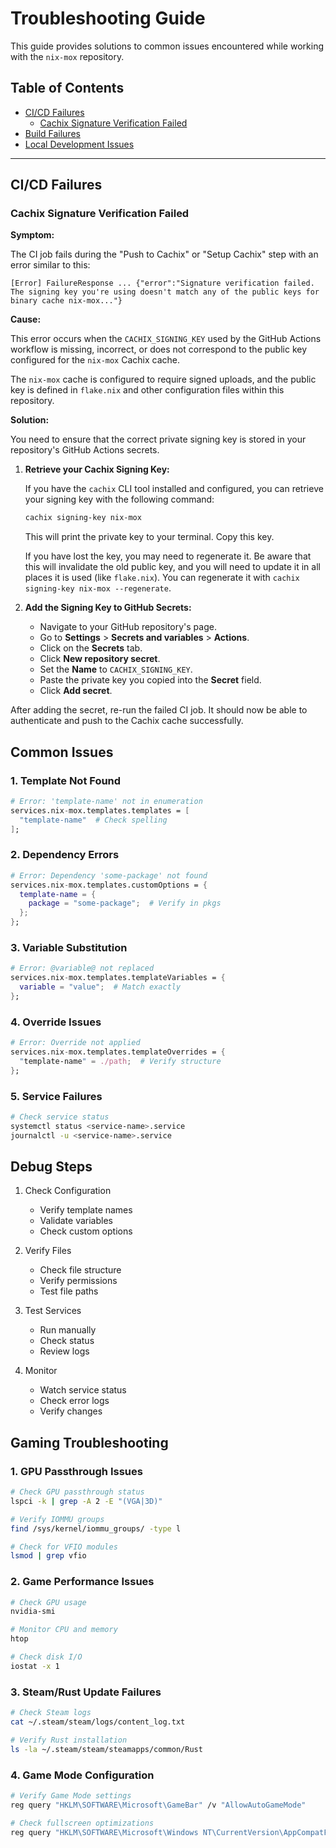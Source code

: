 # Troubleshooting Guide

This guide provides solutions to common issues encountered while working with the `nix-mox` repository.

## Table of Contents

- [CI/CD Failures](#cicd-failures)
  - [Cachix Signature Verification Failed](#cachix-signature-verification-failed)
- [Build Failures](#build-failures)
- [Local Development Issues](#local-development-issues)

---

## CI/CD Failures

### Cachix Signature Verification Failed

**Symptom:**

The CI job fails during the "Push to Cachix" or "Setup Cachix" step with an error similar to this:

```
[Error] FailureResponse ... {"error":"Signature verification failed. The signing key you're using doesn't match any of the public keys for binary cache nix-mox..."}
```

**Cause:**

This error occurs when the `CACHIX_SIGNING_KEY` used by the GitHub Actions workflow is missing, incorrect, or does not correspond to the public key configured for the `nix-mox` Cachix cache.

The `nix-mox` cache is configured to require signed uploads, and the public key is defined in `flake.nix` and other configuration files within this repository.

**Solution:**

You need to ensure that the correct private signing key is stored in your repository's GitHub Actions secrets.

1. **Retrieve your Cachix Signing Key:**

    If you have the `cachix` CLI tool installed and configured, you can retrieve your signing key with the following command:

    ```bash
    cachix signing-key nix-mox
    ```

    This will print the private key to your terminal. Copy this key.

    If you have lost the key, you may need to regenerate it. Be aware that this will invalidate the old public key, and you will need to update it in all places it is used (like `flake.nix`). You can regenerate it with `cachix signing-key nix-mox --regenerate`.

2. **Add the Signing Key to GitHub Secrets:**

    - Navigate to your GitHub repository's page.
    - Go to **Settings** > **Secrets and variables** > **Actions**.
    - Click on the **Secrets** tab.
    - Click **New repository secret**.
    - Set the **Name** to `CACHIX_SIGNING_KEY`.
    - Paste the private key you copied into the **Secret** field.
    - Click **Add secret**.

After adding the secret, re-run the failed CI job. It should now be able to authenticate and push to the Cachix cache successfully.

## Common Issues

### 1. Template Not Found

```nix
# Error: 'template-name' not in enumeration
services.nix-mox.templates.templates = [
  "template-name"  # Check spelling
];
```

### 2. Dependency Errors

```nix
# Error: Dependency 'some-package' not found
services.nix-mox.templates.customOptions = {
  template-name = {
    package = "some-package";  # Verify in pkgs
  };
};
```

### 3. Variable Substitution

```nix
# Error: @variable@ not replaced
services.nix-mox.templates.templateVariables = {
  variable = "value";  # Match exactly
};
```

### 4. Override Issues

```nix
# Error: Override not applied
services.nix-mox.templates.templateOverrides = {
  "template-name" = ./path;  # Verify structure
};
```

### 5. Service Failures

```bash
# Check service status
systemctl status <service-name>.service
journalctl -u <service-name>.service
```

## Debug Steps

1. Check Configuration
   - Verify template names
   - Validate variables
   - Check custom options

2. Verify Files
   - Check file structure
   - Verify permissions
   - Test file paths

3. Test Services
   - Run manually
   - Check status
   - Review logs

4. Monitor
   - Watch service status
   - Check error logs
   - Verify changes

## Gaming Troubleshooting

### 1. GPU Passthrough Issues

```bash
# Check GPU passthrough status
lspci -k | grep -A 2 -E "(VGA|3D)"

# Verify IOMMU groups
find /sys/kernel/iommu_groups/ -type l

# Check for VFIO modules
lsmod | grep vfio
```

### 2. Game Performance Issues

```bash
# Check GPU usage
nvidia-smi

# Monitor CPU and memory
htop

# Check disk I/O
iostat -x 1
```

### 3. Steam/Rust Update Failures

```bash
# Check Steam logs
cat ~/.steam/steam/logs/content_log.txt

# Verify Rust installation
ls -la ~/.steam/steam/steamapps/common/Rust
```

### 4. Game Mode Configuration

```bash
# Verify Game Mode settings
reg query "HKLM\SOFTWARE\Microsoft\GameBar" /v "AllowAutoGameMode"

# Check fullscreen optimizations
reg query "HKLM\SOFTWARE\Microsoft\Windows NT\CurrentVersion\AppCompatFlags\Layers" /v "C:\Program Files (x86)\Steam\steamapps\common\Rust\RustClient.exe"
```
